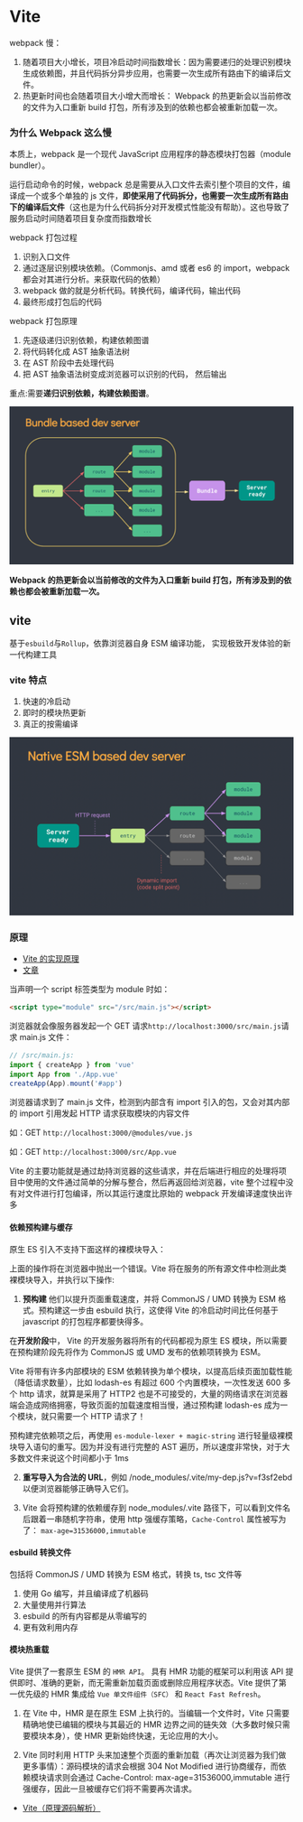 # Vite

webpack 慢：

1. 随着项目大小增长，项目冷启动时间指数增长：因为需要递归的处理识别模块生成依赖图，并且代码拆分异步应用，也需要一次生成所有路由下的编译后文件。
2. 热更新时间也会随着项目大小增大而增长： Webpack 的热更新会以当前修改的文件为入口重新 build 打包，所有涉及到的依赖也都会被重新加载一次。

### 为什么 Webpack 这么慢

本质上，webpack 是一个现代 JavaScript 应用程序的静态模块打包器（module bundler）。

运行启动命令的时候，webpack 总是需要从入口文件去索引整个项目的文件，编译成一个或多个单独的 js 文件，**即使采用了代码拆分，也需要一次生成所有路由下的编译后文件**（这也是为什么代码拆分对开发模式性能没有帮助）。这也导致了服务启动时间随着项目复杂度而指数增长

webpack 打包过程

1. 识别入口文件
2. 通过逐层识别模块依赖。（Commonjs、amd 或者 es6 的 import，webpack 都会对其进行分析。来获取代码的依赖）
3. webpack 做的就是分析代码。转换代码，编译代码，输出代码
4. 最终形成打包后的代码

webpack 打包原理

1. 先逐级递归识别依赖，构建依赖图谱
2. 将代码转化成 AST 抽象语法树
3. 在 AST 阶段中去处理代码
4. 把 AST 抽象语法树变成浏览器可以识别的代码， 然后输出

重点:需要**递归识别依赖，构建依赖图谱**。

![](./image/webpack_bundle_server.png)

**Webpack 的热更新会以当前修改的文件为入口重新 build 打包，所有涉及到的依赖也都会被重新加载一次。**

## vite

基于`esbuild`与`Rollup`，依靠浏览器自身 ESM 编译功能， 实现极致开发体验的新一代构建工具

### vite 特点

1. 快速的冷启动
2. 即时的模块热更新
3. 真正的按需编译

![](./image/vite2.png)

### 原理

- [Vite 的实现原理](https://mp.weixin.qq.com/s/ejkfARh6hlOAUnw5Eadb6Q)
- [文章](https://juejin.cn/post/6931618997251080200)

当声明一个 script 标签类型为 module 时如：

```html
<script type="module" src="/src/main.js"></script>
```

浏览器就会像服务器发起一个 GET 请求`http://localhost:3000/src/main.js`请求 main.js 文件：

```javascript
// /src/main.js:
import { createApp } from 'vue'
import App from './App.vue'
createApp(App).mount('#app')
```

浏览器请求到了 main.js 文件，检测到内部含有 import 引入的包，又会对其内部的 import 引用发起 HTTP 请求获取模块的内容文件

如：GET `http://localhost:3000/@modules/vue.js`

如：GET `http://localhost:3000/src/App.vue`

Vite 的主要功能就是通过劫持浏览器的这些请求，并在后端进行相应的处理将项目中使用的文件通过简单的分解与整合，然后再返回给浏览器，vite 整个过程中没有对文件进行打包编译，所以其运行速度比原始的 webpack 开发编译速度快出许多

#### 依赖预构建与缓存

原生 ES 引入不支持下面这样的裸模块导入：

上面的操作将在浏览器中抛出一个错误。Vite 将在服务的所有源文件中检测此类裸模块导入，并执行以下操作:

1. **预构建** 他们以提升页面重载速度，并将 CommonJS / UMD 转换为 ESM 格式。预构建这一步由 esbuild 执行，这使得 Vite 的冷启动时间比任何基于 javascript 的打包程序都要快得多。

在**开发阶段**中， Vite 的开发服务器将所有的代码都视为原生 ES 模块，所以需要在预构建阶段先将作为 CommonJS 或 UMD 发布的依赖项转换为 ESM。

Vite 将带有许多内部模块的 ESM 依赖转换为单个模块，以提高后续页面加载性能（降低请求数量），比如 lodash-es 有超过 600 个内置模块，一次性发送 600 多个 http 请求，就算是采用了 HTTP2 也是不可接受的，大量的网络请求在浏览器端会造成网络拥塞，导致页面的加载速度相当慢，通过预构建 lodash-es 成为一个模块，就只需要一个 HTTP 请求了！

预构建完依赖项之后，再使用 `es-module-lexer + magic-string` 进行轻量级裸模块导入语句的重写。因为并没有进行完整的 AST 遍历，所以速度非常快，对于大多数文件来说这个时间都小于 1ms

2. **重写导入为合法的 URL**，例如 /node_modules/.vite/my-dep.js?v=f3sf2ebd 以便浏览器能够正确导入它们。

3. Vite 会将预构建的依赖缓存到 node_modules/.vite 路径下，可以看到文件名后跟着一串随机字符串，使用 http 强缓存策略，`Cache-Control` 属性被写为了： `max-age=31536000,immutable`

#### esbuild 转换文件

包括将 CommonJS / UMD 转换为 ESM 格式，转换 ts, tsc 文件等

1. 使用 Go 编写，并且编译成了机器码
2. 大量使用并行算法
3. esbuild 的所有内容都是从零编写的
4. 更有效利用内存

#### 模块热重载

Vite 提供了一套原生 ESM 的 `HMR API`。 具有 HMR 功能的框架可以利用该 API 提供即时、准确的更新，而无需重新加载页面或删除应用程序状态。Vite 提供了第一优先级的 HMR 集成给 `Vue 单文件组件（SFC）` 和 `React Fast Refresh`。

1. 在 Vite 中，HMR 是在原生 ESM 上执行的。当编辑一个文件时，Vite 只需要精确地使已编辑的模块与其最近的 HMR 边界之间的链失效（大多数时候只需要模块本身），使 HMR 更新始终快速，无论应用的大小。

2. Vite 同时利用 HTTP 头来加速整个页面的重新加载（再次让浏览器为我们做更多事情）：源码模块的请求会根据 304 Not Modified 进行协商缓存，而依赖模块请求则会通过 Cache-Control: max-age=31536000,immutable 进行强缓存，因此一旦被缓存它们将不需要再次请求。

- [Vite（原理源码解析）](https://mp.weixin.qq.com/s/oroQSMSPxtSEfnjuxu2pew)
